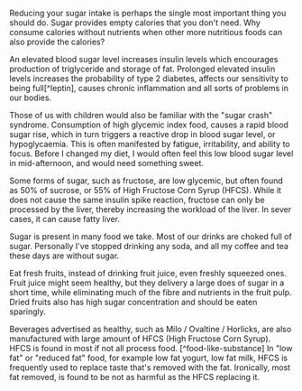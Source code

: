 Reducing your sugar intake is perhaps the single most important thing you should do.
Sugar provides empty calories that you don't need.
Why consume calories without nutrients when other more nutritious foods can also provide the calories?

An elevated blood sugar level increases insulin levels which encourages production of triglyceride and storage of fat. Prolonged elevated insulin levels increases the probability of type 2 diabetes, affects our sensitivity to being full[^leptin], causes chronic inflammation and all sorts of problems in our bodies.

Those of us with children would also be familiar with the "sugar crash" syndrome.
Consumption of high glycemic index food, causes a rapid blood sugar rise, which in turn triggers a reactive drop in blood sugar level, or hypoglycaemia.
This is often manifested by fatigue, irritability, and ability to focus.
Before I changed my diet, I would often feel this low blood sugar level in mid-afternoon, and would need something sweet.

Some forms of sugar, such as fructose, are low glycemic, but often found as 50% of  sucrose, or 55% of High Fructose Corn Syrup (HFCS).
While it does not cause the same insulin spike reaction, fructose can only be processed by the liver, thereby increasing the workload of the liver.
In sever cases, it can cause fatty liver.

Sugar is present in many food we take. Most of our drinks are choked full of sugar. Personally I've stopped drinking any soda, and all my coffee and tea these days are without sugar.

Eat fresh fruits, instead of drinking fruit juice, even freshly squeezed ones.
Fruit juice might seem healthy, but they delivery a large does of sugar in a short time, while eliminating much of the fibre and nutrients in the fruit pulp.
Dried fruits also has high sugar concentration and should be eaten sparingly.

Beverages advertised as healthy, such as Milo / Ovaltine / Horlicks, are also manufactured with large amount of HFCS (High Fructose Corn Syrup). HFCS is found in most if not all process food. [^food-like-substance] In "low fat" or "reduced fat" food, for example low fat yogurt, low fat milk, HFCS is frequently used to replace taste that's removed with the fat. Ironically, most fat removed, is found to be not as harmful as the HFCS replacing it.

